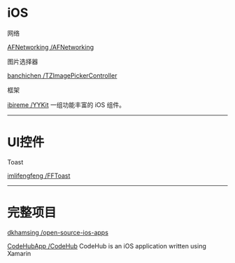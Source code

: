 # iOS

网络

[AFNetworking /AFNetworking](https://github.com/AFNetworking/AFNetworking)

图片选择器

[banchichen /TZImagePickerController](https://github.com/banchichen/TZImagePickerController)

框架

[ibireme /YYKit](https://github.com/ibireme/YYKit)                                             一组功能丰富的 iOS 组件。

---

# UI控件

Toast

[imlifengfeng /FFToast](https://github.com/imlifengfeng/FFToast)

---

# 完整项目

[dkhamsing /open-source-ios-apps](https://github.com/dkhamsing/open-source-ios-apps)

[CodeHubApp /CodeHub](https://github.com/CodeHubApp/CodeHub)                                CodeHub is an iOS application written using Xamarin

